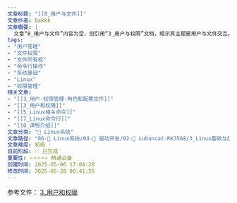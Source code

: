 ```yaml
---
文章标题: "[[8_用户与文件]]" 
文章作者: Dakkk
文章概要: |
  文章“8_用户与文件”内容为空，但引用“3_用户与权限”文档，暗示其主题是用户与文件交互。可能涉及文件所有权、访问权限和基本文件操作，是操作系统权限管理和命令行操作的入门级核心知识。
tags:
- "用户管理"
- "文件权限"
- "文件所有权"
- "命令行操作"
- "系统基础"
- "Linux"
- "权限管理"
相关文章:
- "[[3_用户-权限管理-角色和配置文件]]"
- "[[3_用户和权限]]"
- "[[5_Linux相关命令]]"
- "[[7_Linux命令行]]"
- "[[0_课程介绍]]"
文章分类: "🐧 Linux系统"
文章路径: "06-🐧 Linux系统/04-🔌 驱动开发/02-💾 Lubancat-RK3568/3_Linux基础与应用开发实战/1_Linux系统/8_用户与文件.md"
文章难度: 初级 💧
目前阶段: ✅ 已完成
重要性: ⭐⭐⭐⭐⭐ 精通必备
创建时间: 2025-05-06 17:04:28
修改时间: 2025-05-28 00:41:55
---
```


参考文件： [3_用户和权限](../../../../02-⚙️%20系统基础/01-💻%20命令行操作/3_用户和权限.md)

